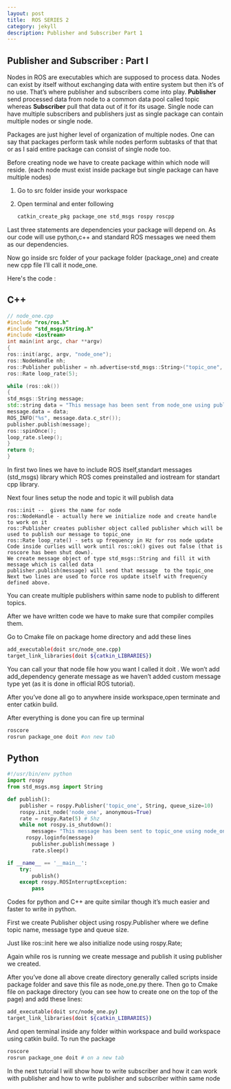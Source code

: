 ```yaml
---
layout: post
title:  ROS SERIES 2
category: jekyll 
description: Publisher and Subscriber Part 1
---
```


## Publisher and Subscriber : Part I

Nodes in ROS are executables which are supposed to process data. Nodes can exist by itself without exchanging data with entire system but then it’s of no use. That’s where publisher and subscribers come into play. **Publisher** send processed data from node to a common data pool called topic whereas **Subscriber** pull that data out of it for its usage. Single node can have multiple subscribers and publishers just as single package can contain multiple nodes or single node.

Packages are just higher level of organization of multiple nodes. One can say that packages perform task while nodes perform subtasks of that that or as I said entire package can consist of single node too. 

Before creating node we have to create package within which node will reside. (each node must exist inside package but single package can have multiple nodes)

1. Go to src folder inside your workspace

2. Open terminal and enter following 

   ```bash
   catkin_create_pkg package_one std_msgs rospy roscpp
   ```

Last three statements are dependencies your package will depend on. As our code will use python,c++ and standard ROS messages  we need them as our dependencies.

Now go inside src folder of  your package folder (package_one) and create new cpp file I’ll call it node_one.

Here's the code :

## C++

```c++
// node_one.cpp
#include "ros/ros.h"
#include "std_msgs/String.h"
#include <iostream>
int main(int argc, char **argv)
{
ros::init(argc, argv, "node_one");
ros::NodeHandle nh;
ros::Publisher publisher = nh.advertise<std_msgs::String>("topic_one", 1000);
ros::Rate loop_rate(5);

while (ros::ok())
{
std_msgs::String message;
std::string data = "This message has been sent from node_one using publisher" ;
message.data = data;
ROS_INFO("%s", message.data.c_str());
publisher.publish(message);
ros::spinOnce();
loop_rate.sleep();
}
return 0;
}

```

In first two lines we have to include ROS itself,standart messages (std_msgs) library which ROS comes preinstalled and iostream for standart cpp library.

Next four lines setup the node and topic it will publish data

```
ros::init --  gives the name for node
ros::NodeHandle - actually here we initialize node and create handle to work on it
ros::Publisher creates publisher object called publisher which will be used to publish our message to topic_one
ros::Rate loop_rate() - sets up frequency in Hz for ros node update
Code inside curlies will work until ros::ok() gives out false (that is roscore has been shut down).
We create message object of type std_msgs::String and fill it with message which is called data 
publisher.publish(message) will send that message  to the topic_one
Next two lines are used to force ros update itself with frequency defined above.

```

You can create multiple publishers within same node to publish to different topics.

After we have written code we have to make sure that compiler compiles them.

Go to Cmake file on package home directory and add these lines

```bash
add_executable(doit src/node_one.cpp)
target_link_libraries(doit ${catkin_LIBRARIES})
```

You can call your that node file how you want I called it doit . We won’t add add_dependency generate message as we haven’t added custom message type yet (as it is done in official ROS tutorial).

After you’ve done all go to anywhere inside workspace,open terminate and enter catkin build.

After everything is done you can fire up terminal

```bash
roscore  
rosrun package_one doit #on new tab
```

## Python

```python
#!/usr/bin/env python
import rospy
from std_msgs.msg import String

def publish():
    publisher = rospy.Publisher('topic_one', String, queue_size=10)
    rospy.init_node('node_one', anonymous=True)
    rate = rospy.Rate(5) # 5hz
    while not rospy.is_shutdown():
        message= "This message has been sent to topic_one using node_one %s"
	  rospy.loginfo(message)
        publisher.publish(message )
        rate.sleep()

if __name__ == '__main__':
    try:
        publish()
    except rospy.ROSInterruptException:
        pass
```

Codes for python and C++ are quite similar though it’s much easier and faster to write in python.

First we create Publisher object using rospy.Publisher where we define topic name, message type and queue size.

Just like ros::init here we also initialize node using rospy.Rate;

Again while ros is running we create message and publish it using publisher we created.

After you’ve done all above create directory generally called scripts inside package folder and save this file as node_one.py there. Then go to Cmake file on package directory (you can see how to create one on the top of the page) and add these lines:

```bash
add_executable(doit src/node_one.py)
target_link_libraries(doit ${catkin_LIBRARIES})
```

And open terminal inside any folder within workspace and build workspace using catkin build. To run the package 

```bash
roscore
rosrun package_one doit # on a new tab
```

In the next tutorial I will show how to write subscriber and how it can work with publisher and how to write publisher and subscriber within same node
